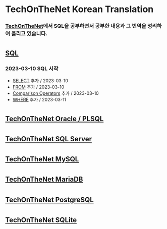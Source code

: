 # TechOnTheNet Korean Translation

### [TechOnTheNet](https://www.techonthenet.com/index.php)에서 SQL을 공부하면서 공부한 내용과 그 번역을 정리하여 올리고 있습니다.
#
## [SQL](https://github.com/riz-jeong/TechOnTheNet-Korean-Translation/blob/master/SQL/README.md)
### 2023-03-10 SQL 시작
- [SELECT](https://github.com/riz-jeong/TechOnTheNet-Korean-Translation/blob/master/SQL/SELECT.md) 추가 / 2023-03-10
- [FROM](https://github.com/riz-jeong/TechOnTheNet-Korean-Translation/blob/master/SQL/FROM.md) 추가 / 2023-03-10
- [Comparison Operators](https://github.com/riz-jeong/TechOnTheNet-Korean-Translation/blob/master/SQL/Comparison_Operators.md) 추가 / 2023-03-10
- [WHERE](https://github.com/riz-jeong/TechOnTheNet-Korean-Translation/blob/master/SQL/WHERE.md) 추가 / 2023-03-11
#
## [TechOnTheNet Oracle / PLSQL](https://www.techonthenet.com/oracle/index.php)
#
## [TechOnTheNet SQL Server](https://www.techonthenet.com/sql_server/index.php)
#
## [TechOnTheNet MySQL](https://www.techonthenet.com/mysql/index.php)
#
## [TechOnTheNet MariaDB](https://www.techonthenet.com/mariadb/index.php)
#
## [TechOnTheNet PostgreSQL](https://www.techonthenet.com/postgresql/index.php)
#
## [TechOnTheNet SQLite](https://www.techonthenet.com/sqlite/index.php)